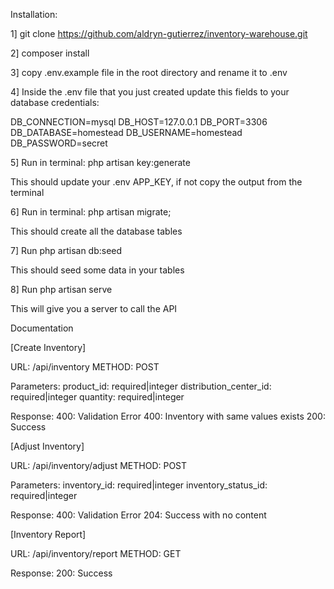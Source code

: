 Installation:

1] git clone https://github.com/aldryn-gutierrez/inventory-warehouse.git

2] composer install

3] copy .env.example file in the root directory and rename it to .env

4] Inside the .env file that you just created update this fields to your database credentials:

DB_CONNECTION=mysql
DB_HOST=127.0.0.1
DB_PORT=3306
DB_DATABASE=homestead
DB_USERNAME=homestead
DB_PASSWORD=secret

5] Run in terminal: php artisan key:generate

This should update your .env APP_KEY, if not copy the output from the terminal

6] Run in terminal: php artisan migrate;

This should create all the database tables

7] Run php artisan db:seed

This should seed some data in your tables

8] Run php artisan serve

This will give you a server to call the API

Documentation

[Create Inventory]

URL: /api/inventory
METHOD: POST

Parameters:
product_id: required|integer
distribution_center_id: required|integer
quantity: required|integer

Response:
400: Validation Error
400: Inventory with same values exists
200: Success

[Adjust Inventory]

URL: /api/inventory/adjust
METHOD: POST

Parameters:
inventory_id: required|integer
inventory_status_id: required|integer

Response:
400: Validation Error
204: Success with no content

[Inventory Report]

URL: /api/inventory/report
METHOD: GET

Response:
200: Success 


